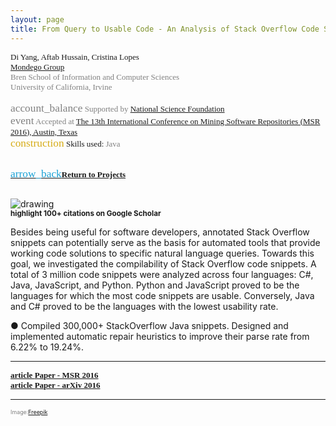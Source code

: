 ```yaml
---
layout: page
title: From Query to Usable Code - An Analysis of Stack Overflow Code Snippets
---
```



<div style="font-family: 'Alata'; font-size: small;">
<span>Di Yang, Aftab Hussain, Cristina Lopes  <br></span>

<span style="color: gray;">
<a href="http://mondego.ics.uci.edu/">Mondego Group</a><br>
 Bren School of Information and Computer Sciences<br>
  University of California, Irvine 
<br> 
<br> <span class="material-symbols-outlined" style="font-size: 13pt;">account_balance</span> 
Supported by <a href = "https://www.nsf.gov/">National Science Foundation</a>
<br> 
<span class="material-symbols-outlined" style="font-size: 13pt;">event</span>  
Accepted at <a href="https://2016.msrconf.org/#/home">The 13th International Conference on Mining Software Repositories (MSR 2016), Austin, Texas</a>
</span> 

<br>
<span class="material-symbols-outlined" style="font-size: 13pt; color: #d6ac16;">construction</span>  
Skills used:<span style="color: gray; font-size: small;">  Java</span>

<br>
<br>

<a href="../Projects/index.html#query-sof-menu"><span class="material-symbols-outlined" style="color: #1ba2d6; font-size: 13pt;">arrow_back</span><b>Return to Projects</b></a>
<br>
<br>
</div>

<style>
img {
  display: block;
  margin-left: auto;
  margin-right: auto;
  max-width: 100%;
  height: auto;
}
</style>

<img src="../images/projects/sof/back.jpg" alt="drawing"/>



<small>
<b>
<span class="material-symbols-outlined"> highlight </span>100+ citations on Google Scholar
</b>
</small>

Besides being useful for software developers, annotated Stack Overflow snippets
can potentially serve as the basis for automated tools that provide working
code solutions to specific natural language queries.  Towards this goal, we
investigated the compilability of Stack Overflow code snippets. A total of 3
million code snippets were analyzed across four languages: C\#, Java,
JavaScript, and Python. Python and JavaScript proved to be the languages for
which the most code snippets are usable. Conversely, Java and C\# proved to be
the languages with the lowest usability rate.

● Compiled 300,000+ StackOverflow Java snippets. Designed and implemented automatic repair heuristics to improve their parse rate from 6.22% to 19.24%.

_________________


<div style="font-family: 'Alata'; font-size: small;">
<b>
<a href="https://dl.acm.org/doi/10.1145/2901739.2901767">
<span class="material-symbols-outlined"> article </span>Paper - MSR 2016
</a>
<br>
<a href="https://arxiv.org/abs/1605.04464">
<span class="material-symbols-outlined"> article </span>Paper - arXiv 2016 
</a>
</b>
</div>

_____________

<p style="color:gray;font-size:8pt;"><small>Image:<a href="https://www.freepik.com/search?format=search&last_filter=page&last_value=2&page=2&query=analysis+#uuid=9eb357bf-660a-4221-8a83-1d0abe029c41" target="_blank">Freepik</a></small></p>
	
